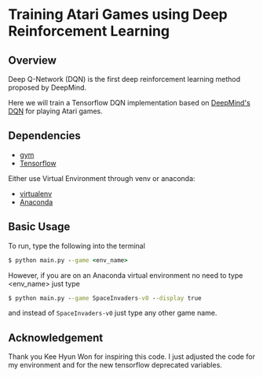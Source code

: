 # Training Atari Games using Deep Reinforcement Learning

## Overview

Deep Q-Network (DQN) is the first deep reinforcement learning method proposed by DeepMind.

Here we will train a Tensorflow DQN implementation based on [DeepMind's DQN](https://storage.googleapis.com/deepmind-data/assets/papers/DeepMindNature14236Paper.pdf) for playing Atari games.

## Dependencies

- [gym](https://gym.openai.com)
- [Tensorflow](https://www.tensorflow.org)

Either use Virtual Environment through venv or anaconda:

- [virtualenv](https://virtualenv.pypa.io/en/latest/installation.html)
- [Anaconda](https://www.continuum.io/downloads)
 
## Basic Usage

To run, type the following into the terminal

```bat
$ python main.py --game <env_name>
```

However, if you are on an Anaconda virtual environment no need to type <env_name> just type 

```bat
$ python main.py --game SpaceInvaders-v0 --display true
```

and instead of `SpaceInvaders-v0` just type any other game name.

## Acknowledgement

Thank you Kee Hyun Won for inspiring this code. I just adjusted the code for my environment and for the new 
tensorflow deprecated variables.


